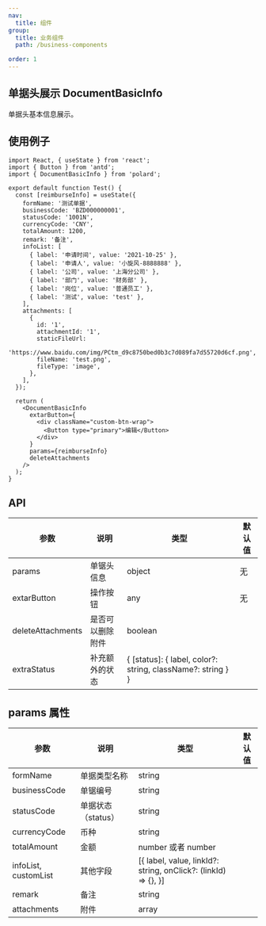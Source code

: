 ```yaml
---
nav:
  title: 组件
group:
  title: 业务组件
  path: /business-components

order: 1
---
```


## 单据头展示 DocumentBasicInfo

单据头基本信息展示。

## 使用例子

```tsx
import React, { useState } from 'react';
import { Button } from 'antd';
import { DocumentBasicInfo } from 'polard';

export default function Test() {
  const [reimburseInfo] = useState({
    formName: '测试单据',
    businessCode: 'BZD000000001',
    statusCode: '1001N',
    currencyCode: 'CNY',
    totalAmount: 1200,
    remark: '备注',
    infoList: [
      { label: '申请时间', value: '2021-10-25' },
      { label: '申请人', value: '小旋风-8888888' },
      { label: '公司', value: '上海分公司' },
      { label: '部门', value: '财务部' },
      { label: '岗位', value: '普通员工' },
      { label: '测试', value: 'test' },
    ],
    attachments: [
      {
        id: '1',
        attachmentId: '1',
        staticFileUrl:
          'https://www.baidu.com/img/PCtm_d9c8750bed0b3c7d089fa7d55720d6cf.png',
        fileName: 'test.png',
        fileType: 'image',
      },
    ],
  });

  return (
    <DocumentBasicInfo
      extarButton={
        <div className="custom-btn-wrap">
          <Button type="primary">编辑</Button>
        </div>
      }
      params={reimburseInfo}
      deleteAttachments
    />
  );
}
```

## API

| 参数              | 说明             | 类型                                                        | 默认值 |
| ----------------- | ---------------- | ----------------------------------------------------------- | ------ |
| params            | 单锯头信息       | object                                                      | 无     |
| extarButton       | 操作按钮         | any                                                         | 无     |
| deleteAttachments | 是否可以删除附件 | boolean                                                     |        |
| extraStatus       | 补充额外的状态   | { [status]: { label, color?: string, className?: string } } |        |

## params 属性

| 参数                 | 说明               | 类型                                                           | 默认值 |
| -------------------- | ------------------ | -------------------------------------------------------------- | ------ |
| formName             | 单据类型名称       | string                                                         |        |
| businessCode         | 单锯编号           | string                                                         |        |
| statusCode           | 单据状态（status） | string                                                         |        |
| currencyCode         | 币种               | string                                                         |        |
| totalAmount          | 金额               | number 或者 number                                             |        |
| infoList, customList | 其他字段           | [{ label, value, linkId?: string, onClick?: (linkId) => {}, }] |        |
| remark               | 备注               | string                                                         |        |
| attachments          | 附件               | array                                                          |        |
